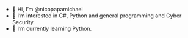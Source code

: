 - 👋 Hi, I’m @nicopapamichael
- 👀 I’m interested in C#, Python and general programming and Cyber Security.
- 🌱 I’m currently learning Python.

<!---
nicopapamichael/nicopapamichael is a ✨ special ✨ repository because its `README.md` (this file) appears on your GitHub profile.
You can click the Preview link to take a look at your changes.
--->
